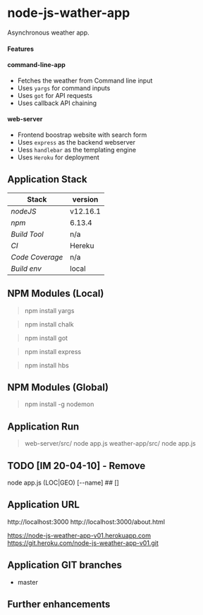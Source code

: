 # node-js-wather-app
Asynchronous weather app.

#### Features 
#### command-line-app 
- Fetches the weather from Command line input
- Uses `yargs` for command inputs
- Uses `got` for API requests
- Uses callback API chaining 

#### web-server 
- Frontend boostrap website with search form
- Uses `express` as the backend webserver
- Uess `handlebar` as the templating engine
- Uses `Heroku` for deployment

## Application Stack

Stack  | version |
--- | --- |  
*nodeJS* | v12.16.1
*npm* | 6.13.4
*Build Tool* | n/a
*CI* | Hereku
*Code Coverage* | n/a
*Build env* | local

## NPM Modules (Local)
> npm install yargs

> npm install chalk

> npm install got

> npm install express

> npm install hbs

## NPM Modules (Global)
> npm install -g nodemon

## Application Run
> web-server/src/ node app.js
> weather-app/src/ node app.js

## TODO [IM 20-04-10] - Remove
node app.js (LOC|GEO) [--name] ## []

## Application URL
http://localhost:3000
http://localhost:3000/about.html


https://node-js-weather-app-v01.herokuapp.com
https://git.heroku.com/node-js-weather-app-v01.git


## Application GIT branches
- master

## Further enhancements 